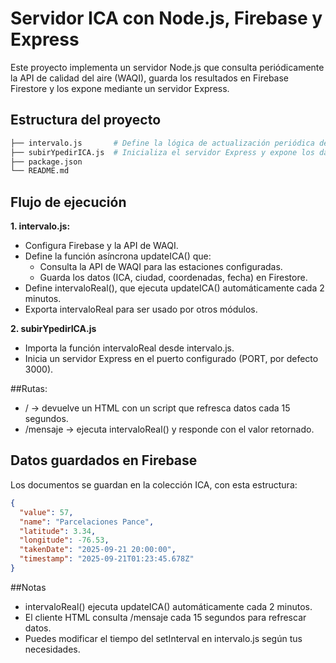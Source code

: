 # Servidor ICA con Node.js, Firebase y Express

Este proyecto implementa un servidor Node.js que consulta periódicamente la API de calidad del aire (WAQI), guarda los resultados en Firebase Firestore y los expone mediante un servidor Express.


## Estructura del proyecto
```bash
├── intervalo.js       # Define la lógica de actualización periódica del ICA
├── subirYpedirICA.js  # Inicializa el servidor Express y expone los datos
├── package.json
└── README.md
````

## Flujo de ejecución

**1. intervalo.js:**
  - Configura Firebase y la API de WAQI.
  - Define la función asíncrona updateICA() que:
      - Consulta la API de WAQI para las estaciones configuradas.
      - Guarda los datos (ICA, ciudad, coordenadas, fecha) en Firestore.
  - Define intervaloReal(), que ejecuta updateICA() automáticamente cada 2 minutos.
  - Exporta intervaloReal para ser usado por otros módulos.
    
**2. subirYpedirICA.js**
  - Importa la función intervaloReal desde intervalo.js.
  - Inicia un servidor Express en el puerto configurado (PORT, por defecto 3000).

##Rutas:
  - / → devuelve un HTML con un script que refresca datos cada 15 segundos.
  - /mensaje → ejecuta intervaloReal() y responde con el valor retornado.



## Datos guardados en Firebase

Los documentos se guardan en la colección ICA, con esta estructura:
```json
{
  "value": 57,
  "name": "Parcelaciones Pance",
  "latitude": 3.34,
  "longitude": -76.53,
  "takenDate": "2025-09-21 20:00:00",
  "timestamp": "2025-09-21T01:23:45.678Z"
}
````
##Notas

- intervaloReal() ejecuta updateICA() automáticamente cada 2 minutos.
- El cliente HTML consulta /mensaje cada 15 segundos para refrescar datos.
- Puedes modificar el tiempo del setInterval en intervalo.js según tus necesidades.
